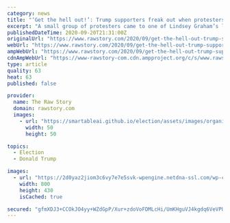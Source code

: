 ```yaml
---
category: news
title: "‘Get the hell out!’: Trump supporters freak out when protesters show up to Lindsey Graham event"
excerpt: "A small group of protesters came to one of Lindsey Graham’s latest campaign events, and they were quickly attacked by supporters of President Donald Trump chanting “four more years.” Graham’s event seemed to have more support for Trump than for Graham at his own weekend event."
publishedDateTime: 2020-09-20T21:31:00Z
originalUrl: "https://www.rawstory.com/2020/09/get-the-hell-out-trump-supporters-freak-out-when-protesters-show-up-to-lindsey-graham-event/"
webUrl: "https://www.rawstory.com/2020/09/get-the-hell-out-trump-supporters-freak-out-when-protesters-show-up-to-lindsey-graham-event/"
ampWebUrl: "https://www.rawstory.com/2020/09/get-the-hell-out-trump-supporters-freak-out-when-protesters-show-up-to-lindsey-graham-event/amp/"
cdnAmpWebUrl: "https://www-rawstory-com.cdn.ampproject.org/c/s/www.rawstory.com/2020/09/get-the-hell-out-trump-supporters-freak-out-when-protesters-show-up-to-lindsey-graham-event/amp/"
type: article
quality: 63
heat: 63
published: false

provider:
  name: The Raw Story
  domain: rawstory.com
  images:
    - url: "https://smartableai.github.io/election/assets/images/organizations/rawstory.com-50x50.jpg"
      width: 50
      height: 50

topics:
  - Election
  - Donald Trump

images:
  - url: "https://2d0yaz2jiom3c6vy7e7e5svk-wpengine.netdna-ssl.com/wp-content/uploads/2020/09/Screen-Shot-2020-09-20-at-4.57.13-PM.png"
    width: 800
    height: 430
    isCached: true

secured: "gfmXDJ3+CCOkJO4yy+WZdGpP/Xur+zdoVoFDMLcHi/UmKHguVJ4kgdq6VeVPU4G3HC5ovpxSKF8C2VvcKLvWtjkvOlR1sGUqoKi2uf6CpfuTUR9vU5Pjwl80UcJRqxnceqGvP8banWT+5XfUIy0dR5e5NRJzeZkzzRccgdkAUp9wksv4PoGyeG1DCg4sduVwVApayv0qwUpqXay6GBKYgmN86fC3GSArxpLKm8Y8/QoeOd6ES1YjVkeg9wVm6tUentk0IjfclqWvurFnXWn3JH7kjrh07kkC7P3v8k8khh83xs+uUEzFMDJVTA+6vI0oWC5QWhQFPvOYWTToAKZSfFgKX5jA17JYoP0VwQybR6c=;qs1HQJCTr/a03nO25V1ocg=="
---
```


